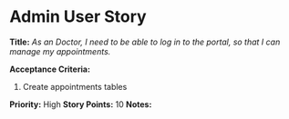 # Admin User Story

**Title:**
_As an Doctor, I need to be able to log in to the portal, so that I can manage my appointments._

**Acceptance Criteria:**
1. Create appointments tables

**Priority:** High
**Story Points:** 10
**Notes:**
